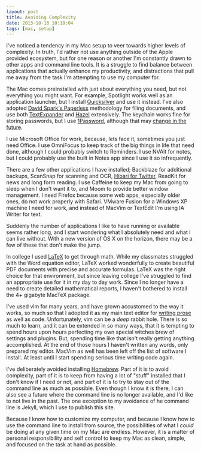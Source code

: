 ```yaml
---
layout: post
title: Avoiding Complexity
date: 2013-10-16 10:10:04
tags: [mac, setup]
---
```


I've noticed a tendency in my Mac setup to veer towards higher levels of complexity. In truth, I'd rather not use anything outside of the Apple provided ecosystem, but for one reason or another I'm constantly drawn to other apps and command line tools. It is a struggle to find balance between applications that actually enhance my productivity, and distractions that pull me away from the task I'm attempting to use my computer for. 

The Mac comes preinstalled with just about everything you need, but not everything you might want. For example, Spotlight works well as an application launcher, but I install [Quicksilver](https://jonathanbuys.com/10-14-2013/Quicksilver.html) and use it instead. I've also adopted [David Spark's Paperless](http://macsparky.com/paperless/) methodology for filing documents, and use both [TextExpander](http://smilesoftware.com/TextExpander/index.html) and [Hazel](http://www.noodlesoft.com/hazel.php) extensively. The keychain works fine for storing passwords, but I use [1Password](https://agilebits.com/), although that may [change in the future](https://www.apple.com/osx/preview/#icloud-keychain). 

I use Microsoft Office for work, because, lets face it, sometimes you just need Office. I use OmniFocus to keep track of the big things in life that need done, although I could probably switch to Reminders. I use NVAlt for notes, but I could probably use the built in Notes app since I use it so infrequently. 

There are a few other applications I have installed; Backblaze for additional backups, ScanSnap for scanning and OCR, [Hibari for Twitter](http://hibariapp.com/), ReadKit for news and long form reading. I use Caffeine to keep my Mac from going to sleep when I don't want it to, and Moom to provide better window management. I need Firefox because some web apps, especially older ones, do not work properly with Safari. VMware Fusion for a Windows XP machine I need for work, and instead of MacVim or TextEdit I'm using IA Writer for text. 

Suddenly the number of applications I like to have running or available seems rather long, and I start wondering what I absolutely need and what I can live without. With a new version of OS X on the horizon, there may be a few of these that don't make the jump. 

In college I used [LaTeX](http://en.wikipedia.org/wiki/LaTeX) to get through math. While my classmates struggled with the Word equation editor, LaTeX worked wonderfully to create beautiful PDF documents with precise and accurate formulas. LaTeX was the right choice for that environment, but since leaving college I've struggled to find an appropriate use for it in my day to day work. Since I no longer have a need to create detailed mathematical reports, I haven't bothered to install the 4+ gigabyte MacTeX package. 

I've used vim for many years, and have grown accustomed to the way it works, so much so that I adopted it as my main text editor for [writing prose](http://www.drbunsen.org/writing-in-vim/) as well as code. Unfortunately, vim can be a *deep* rabbit hole. There is so much to learn, and it can be extended in so many ways, that it is tempting to spend hours upon hours perfecting my own special witches brew of settings and plugins. But, spending time like that isn't really getting anything accomplished. At the end of those hours I haven't written any words, only prepared my editor. MacVim as well has been left off the list of software I install. At least until I start spending serious time writing code again. 

I've deliberately avoided installing [Homebrew](http://brew.sh). Part of it is to avoid complexity, part of it is to keep from having a lot of "stuff" installed that I don't know if I need or not, and part of it is to try to stay out of the command line as much as possible. Even though I know it is there, I can also see a future where the command line is no longer available, and I'd like to not live in the past. The one exception to my avoidance of he command line is Jekyll, which I use to publish this site. 

Because I know how to customize my computer, and because I know how to use the command line to install from source, the possibilities of what I *could* be doing at any given time on my Mac are endless. However, it is a matter of personal responsibility and self control to keep my Mac as clean, simple, and focused on the task at hand as possible. 
